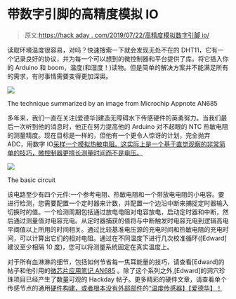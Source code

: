 # 带数字引脚的高精度模拟 IO

> 原文:[https://hack aday . com/2019/07/22/高精度模拟数字引脚 io/](https://hackaday.com/2019/07/22/high-precision-analog-io-with-digital-pins/)

读取环境温度很容易，对吗？快速搜索一下就会发现无处不在的 DHT11，它有一个记录良好的协议，并为每一个可以想到的微控制器和平台提供了库。将它插入你的 Arduino 和 boom，温度(和湿度！)读物。但是简单的解决方案并不能满足所有的需求，有时事情需要变得更加深奥。

![](../Images/a9598b3f1284c6b1259377af272c0e6f.png)

The technique summarized by an image from Microchip Appnote AN685

多年来，我们一直在关注[爱德华]建造无障碍水下传感硬件的英勇努力。当我们最后一次听到他的消息时，他正在努力提高他的 Arduino 对不起眼的 NTC 热敏电阻的测量精度。现在目标是一样的，但他有一个更令人惊讶的计划，完全抛弃 ADC，用数字 IO[采样一个模拟热敏电阻。这实际上是一个基于直觉观察的非常简单的技巧，微控制器更擅长测量时间而不是电压。](https://thecavepearlproject.org/2019/03/25/using-arduinos-input-capture-unit-for-high-resolution-sensor-readings/)

![](../Images/980ad5e5a8cadd98de584e3e6a2fa91f.png)

The basic circuit

该电路至少有四个元件:一个参考电阻、热敏电阻和一个带放电电阻的小电容。要进行检测，您需要配置一个定时器来计数，并配置一个边沿中断来捕捉定时器输入切换时的值。一个检测周期包括通过放电电阻对电容放电，启动定时器和中断，然后通过测量值对电容充电。从定时器捕获的值将与中断触发时电容充电到逻辑高电平阈值以上所用的时间相关。通过比较基准电压源的充电时间和热敏电阻的充电时间，可以计算出它们的相对电阻。通过在不同温度下进行几次校准循环([Edward]建议至少相隔 10 度)，您可以将测量系统固定在真实温度上。

对于所有血淋淋的细节，包括如何节省每一焦耳能量的技巧，请查看[Edward]的帖子和他引用的[微芯片应用笔记 AN685](http://ww1.microchip.com/downloads/en/appnotes/00685b.pdf) 。除了这个系列之外,[Edward]的洞穴珍珠项目已经产生了数量可观的 Hackday 帖子。更多精彩的硬件文章，请查看单个传感节点的通用[硬件构建，或者根本没有外部部件](https://hackaday.com/2018/02/16/underwater-logging-for-science/)的[“温度传感器】【爱德华】！](https://hackaday.com/2019/02/26/the-no-parts-temperature-sensor-in-your-arduino/)
